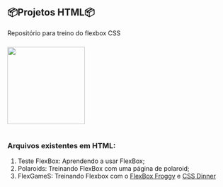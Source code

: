 ## 📦Projetos HTML📦

Repositório para treino do flexbox CSS

###

<img align="center" height="175" src="https://res.cloudinary.com/practicaldev/image/fetch/s--sTexIUF4--/c_limit%2Cf_auto%2Cfl_progressive%2Cq_66%2Cw_880/https://media1.giphy.com/media/r7QiDunxBlEVVUgtfh/giphy.gif" />

#

### Arquivos existentes em HTML: ###

1. Teste FlexBox: Aprendendo a usar FlexBox;
2. Polaroids: Treinando FlexBox com uma página de polaroid;
3. FlexGameS: Treinando Flexbox com o [FlexBox Froggy](https://flexboxfroggy.com) e [CSS Dinner](https://flukeout.github.io/#)

   
